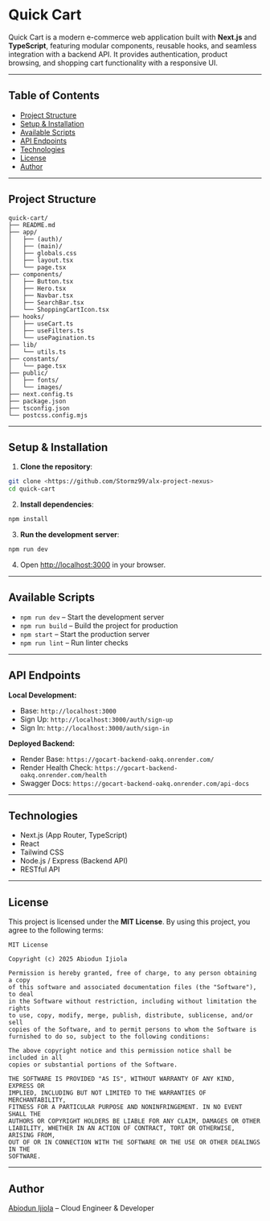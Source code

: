 # Quick Cart

Quick Cart is a modern e-commerce web application built with **Next.js** and **TypeScript**, featuring modular components, reusable hooks, and seamless integration with a backend API. It provides authentication, product browsing, and shopping cart functionality with a responsive UI.

---

## Table of Contents

- [Project Structure](#project-structure)  
- [Setup & Installation](#setup--installation)  
- [Available Scripts](#available-scripts)  
- [API Endpoints](#api-endpoints)  
- [Technologies](#technologies)  
- [License](#license)  
- [Author](#author)  

---

## Project Structure

```
quick-cart/
├── README.md
├── app/
│   ├── (auth)/
│   ├── (main)/
│   ├── globals.css
│   ├── layout.tsx
│   └── page.tsx
├── components/
│   ├── Button.tsx
│   ├── Hero.tsx
│   ├── Navbar.tsx
│   ├── SearchBar.tsx
│   └── ShoppingCartIcon.tsx
├── hooks/
│   ├── useCart.ts
│   ├── useFilters.ts
│   └── usePagination.ts
├── lib/
│   └── utils.ts
├── constants/
│   └── page.tsx
├── public/
│   ├── fonts/
│   └── images/
├── next.config.ts
├── package.json
├── tsconfig.json
└── postcss.config.mjs
```

---

## Setup & Installation

1. **Clone the repository**:

```bash
git clone <https://github.com/Stormz99/alx-project-nexus>
cd quick-cart
```

2. **Install dependencies**:

```bash
npm install
```

3. **Run the development server**:

```bash
npm run dev
```

4. Open [http://localhost:3000](http://localhost:3000) in your browser.

---

## Available Scripts

- `npm run dev` – Start the development server  
- `npm run build` – Build the project for production  
- `npm start` – Start the production server  
- `npm run lint` – Run linter checks  

---

## API Endpoints

**Local Development:**

- Base: `http://localhost:3000`  
- Sign Up: `http://localhost:3000/auth/sign-up`  
- Sign In: `http://localhost:3000/auth/sign-in`  

**Deployed Backend:**

- Render Base: `https://gocart-backend-oakq.onrender.com/`  
- Render Health Check: `https://gocart-backend-oakq.onrender.com/health`  
- Swagger Docs: `https://gocart-backend-oakq.onrender.com/api-docs`  

---

## Technologies

- Next.js (App Router, TypeScript)  
- React  
- Tailwind CSS  
- Node.js / Express (Backend API)  
- RESTful API  

---

## License

This project is licensed under the **MIT License**. By using this project, you agree to the following terms:

```
MIT License

Copyright (c) 2025 Abiodun Ijiola

Permission is hereby granted, free of charge, to any person obtaining a copy
of this software and associated documentation files (the "Software"), to deal
in the Software without restriction, including without limitation the rights
to use, copy, modify, merge, publish, distribute, sublicense, and/or sell
copies of the Software, and to permit persons to whom the Software is
furnished to do so, subject to the following conditions:

The above copyright notice and this permission notice shall be included in all
copies or substantial portions of the Software.

THE SOFTWARE IS PROVIDED "AS IS", WITHOUT WARRANTY OF ANY KIND, EXPRESS OR
IMPLIED, INCLUDING BUT NOT LIMITED TO THE WARRANTIES OF MERCHANTABILITY,
FITNESS FOR A PARTICULAR PURPOSE AND NONINFRINGEMENT. IN NO EVENT SHALL THE
AUTHORS OR COPYRIGHT HOLDERS BE LIABLE FOR ANY CLAIM, DAMAGES OR OTHER
LIABILITY, WHETHER IN AN ACTION OF CONTRACT, TORT OR OTHERWISE, ARISING FROM,
OUT OF OR IN CONNECTION WITH THE SOFTWARE OR THE USE OR OTHER DEALINGS IN THE
SOFTWARE.
```

---

## Author

[Abiodun Ijiola](https://www.linkedin.com/in/abiodun-ijiola/) – Cloud Engineer & Developer

